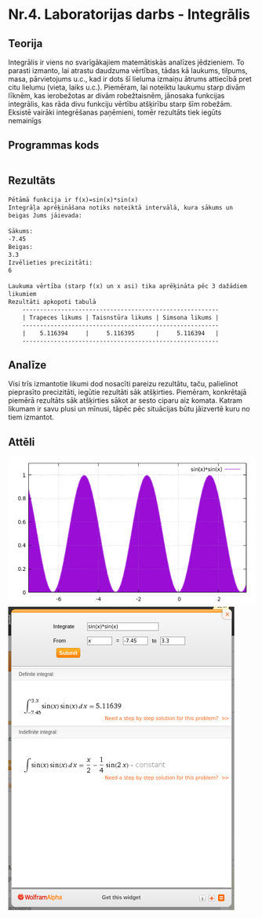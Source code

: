 # Nr.4. Laboratorijas darbs - Integrālis

## Teorija

Integrālis ir viens no svarīgākajiem matemātiskās analīzes jēdzieniem. To parasti izmanto, lai atrastu daudzuma vērtības, tādas kā laukums, tilpums, masa, pārvietojums u.c., kad ir dots šī lieluma izmaiņu ātrums attiecībā pret citu lielumu (vieta, laiks u.c.). Piemēram, lai noteiktu laukumu starp divām līknēm, kas ierobežotas ar divām robežtaisnēm, jānosaka funkcijas integrālis, kas rāda divu funkciju vērtību atšķirību starp šīm robežām.
Eksistē vairāki integrēšanas paņēmieni, tomēr rezultāts tiek iegūts nemainīgs

## Programmas kods
```

```
## Rezultāts 
```
Pētāmā funkcija ir f(x)=sin(x)*sin(x)
Integrāļa aprēķināšana notiks noteiktā intervālā, kura sākums un beigas Jums jāievada:

Sākums:
-7.45
Beigas:
3.3
Izvēlieties precizitāti:
6

Laukuma vērtība (starp f(x) un x asi) tika aprēķināta pēc 3 dažādiem likumiem
Rezultāti apkopoti tabulā
	--------------------------------------------------------
	| Trapeces likums | Taisnstūra likums | Simsona likums |
	--------------------------------------------------------
	|    5.116394	  | 	5.116395      |     5.116394   |
	--------------------------------------------------------
```
## Analīze
Visi trīs izmantotie likumi dod nosacīti pareizu rezultātu, taču, palielinot pieprasīto precizitāti, iegūtie rezultāti sāk atšķirties. Piemēram, konkrētajā piemērā rezultāts sāk atšķirties sākot ar sesto ciparu aiz komata. Katram likumam ir savu plusi un mīnusi, tāpēc pēc situācijas būtu jāizvertē kuru no tiem izmantot.
## Attēli
![grafiks](https://github.com/ErvinsLazdins/RTR105/blob/master/darbi/4ld_integral/4ld_gnuplot.png)
![wolframpieradijums](https://github.com/ErvinsLazdins/RTR105/blob/master/darbi/4ld_integral/4ld_wolframalpha.png)
